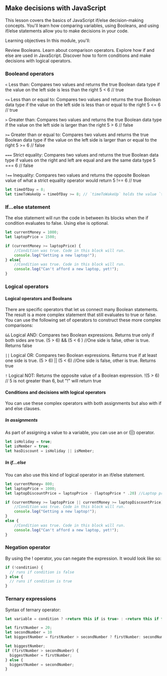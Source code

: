 ## Make decisions with JavaScript

This lesson covers the basics of JavaScript if/else decision-making concepts. You'll learn how comparing variables, using Booleans, and using if/else statements allow you to make decisions in your code.

Learning objectives
In this module, you'll:

Review Booleans.
Learn about comparison operators.
Explore how if and else are used in JavaScript.
Discover how to form conditions and make decisions with logical operators.

### Booleand operators

`<` Less than: Compares two values and returns the true Boolean data type if the value on the left side is less than the right 5 < 6 // true

`<=` Less than or equal to: Compares two values and returns the true Boolean data type if the value on the left side is less than or equal to the right 5 <= 6 // true

`>` Greater than: Compares two values and returns the true Boolean data type if the value on the left side is larger than the right 5 > 6 // false

`>=` Greater than or equal to: Compares two values and returns the true Boolean data type if the value on the left side is larger than or equal to the right 5 >= 6 // false

`===` Strict equality: Compares two values and returns the true Boolean data type if values on the right and left are equal and are the same data type 5 === 6 // false

`!==`	Inequality: Compares two values and returns the opposite Boolean value of what a strict equality operator would return 5 !== 6 // true

``` js
let timeOfDay = 8;
let timeToWakeUp = timeOfDay >= 8; // `timeToWakeUp` holds the value `true`
```

### If...else statement

The else statement will run the code in between its blocks when the if condition evaluates to false. Using else is optional.

``` js
let currentMoney = 1000;
let laptopPrice = 1500;

if (currentMoney >= laptopPrice) {
    //Condition was true. Code in this block will run.
    console.log("Getting a new laptop!");
} else{
    //Condition was true. Code in this block will run.
    console.log("Can't afford a new laptop, yet!");
}
```

### Logical operators

#### Logical operators and Booleans

There are specific operators that let us connect many Boolean statements.
The result is a more complex statement that still evaluates to true or false.
You can use the following set of operators to construct these more complex comparisons:

`&&` Logical AND: Compares two Boolean expressions. Returns true only if both sides are true.
(5 > 6) && (5 < 6 ) //One side is false, other is true. Returns false

`||` Logical OR: Compares two Boolean expressions. Returns true if at least one side is true.
(5 > 6) || (5 < 6) //One side is false, other is true. Returns true

`!` Logical NOT: Returns the opposite value of a Boolean expression.
!(5 > 6) // 5 is not greater than 6, but "!" will return true

#### Conditions and decisions with logical operators

You can use these complex operators with both assignments but also with if and else clauses.

##### In assignments

As part of assigning a value to a variable, you can use an or (||) operator.

``` js
let isHoliday = true;
let isMember = true;
let hasDiscount = isHoliday || isMember;
```

##### In if...else

You can also use this kind of logical operator in an if/else statement.

``` js
let currentMoney= 800;
let laptopPrice = 1000;
let laptopDiscountPrice = laptopPrice - (laptopPrice * .20) //Laptop price at 20 percent off

if (currentMoney >= laptopPrice || currentMoney >= laptopDiscountPrice){
    //Condition was true. Code in this block will run.
    console.log("Getting a new laptop!");
}
else {
    //Condition was true. Code in this block will run.
    console.log("Can't afford a new laptop, yet!");
}
```

### Negation operator

By using the ! operator, you can negate the expression. It would look like so:

``` js
if (!condition) {
  // runs if condition is false
} else {
  // runs if condition is true
}
```

### Ternary expressions

Syntax of ternary operator:

``` js
let variable = condition ? <return this if is true> : <return this if false>;
```

``` js
let firstNumber = 20;
let secondNumber = 10
let biggestNumber = firstNumber > secondNumber ? firstNumber: secondNumber;
```

``` js
let biggestNumber;
if (firstNumber > secondNumber) {
  biggestNumber = firstNumber;
} else {
  biggestNumber = secondNumber;
}
```








